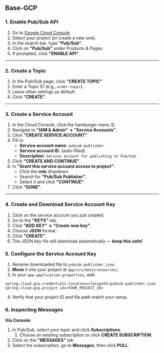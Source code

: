 ## Base-GCP

### 1. Enable Pub/Sub API

1. Go to [Google Cloud Console](https://console.cloud.google.com/).
2. Select your project (or create a new one).
3. In the search bar, type **"Pub/Sub"**.
4. Click on **"Pub/Sub"** under Products & Pages.
5. If prompted, click **"ENABLE API"**.

---

### 2. Create a Topic

1. In the Pub/Sub page, click **"CREATE TOPIC"**
2. Enter a Topic ID (e.g., ``order-topic``).
3. Leave other settings as default.
4. Click **"CREATE"**.

---

### 3. Create a Service Account

1. In the Cloud Console, click the hamburger menu ☰.
2. Navigate to **"IAM & Admin" → "Service Accounts"**.
3. Click **"CREATE SERVICE ACCOUNT"**.
4. Fill in:
    - **Service account name**: ``pubsub-publisher``.
    - **Service account ID**: (auto-filled).
    - **Description**: `Service account for publishing to Pub/Sub`.
5. Click **"CREATE AND CONTINUE"**.
6. In **"Grant this service account access to project"**:
    - Click the **role** dropdown.
    - Search for **"Pub/Sub Publisher"**.
    - Select it and click **"CONTINUE"**.
7. Click **"DONE"**.

---

### 4. Create and Download Service Account Key

1. Click on the service account you just created
2. Go to the **"KEYS"** tab.
3. Click **"ADD KEY" → "Create new key"**.
4. Choose **JSON** format.
5. Click **"CREATE"**.
6. The JSON key file will download automatically — **keep this safe!**

### 5. Configure the Service Account Key
1. Rename downloaded file to `pubsub-publisher.json`.
2. **Move** it into your project at `app/src/main/resources/`.
3. In your `app-application.properties`, add:
```properties
spring.cloud.gcp.credentials.location=classpath:pubsub-publisher.json
spring.cloud.gcp.project-id=<YOUR_PROJECT_ID>
```
4. Verify that your project ID and file path match your setup.

### 6. Inspecting Messages
**Via Console:**
1. In Pub/Sub, select your topic and click **Subscriptions**.
   1. Choose an existing subscription or click **CREATE SUBSCRIPTION**.
2. Click on the **"MESSAGES"** tab
3. Select the subscription, go to **Messages**, then click **PULL**.
